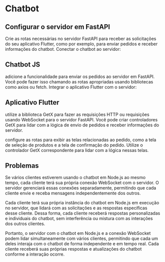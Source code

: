 # Chatbot

## Configurar o servidor em FastAPI

Crie as rotas necessárias no servidor FastAPI para receber as solicitações do seu aplicativo Flutter, como por exemplo, para enviar pedidos e receber informações do chatbot.
Conectar o chatbot ao servidor:

## Chatbot JS

adicione a funcionalidade para enviar os pedidos ao servidor em FastAPI. Você pode fazer isso chamando as rotas apropriadas usando bibliotecas como axios ou fetch.
Integrar o aplicativo Flutter com o servidor:

## Aplicativo Flutter

utilize a biblioteca GetX para fazer as requisições HTTP ou requisições usando WebSocket para o servidor FastAPI. Você pode criar controladores GetX para lidar com a lógica de envio de pedidos e receber informações do servidor.

configure as rotas para exibir as telas relacionadas ao pedido, como a tela de seleção de produtos e a tela de confirmação do pedido. Utilize o controlador GetX correspondente para lidar com a lógica nessas telas.

## Problemas

Se vários clientes estiverem usando o chatbot em Node.js ao mesmo tempo, cada cliente terá sua própria conexão WebSocket com o servidor. O servidor gerenciará essas conexões separadamente, permitindo que cada cliente envie e receba mensagens independentemente dos outros.

Cada cliente terá sua própria instância do chatbot em Node.js em execução no servidor, que lidará com as solicitações e as respostas específicas desse cliente. Dessa forma, cada cliente receberá respostas personalizadas e individuais do chatbot, sem interferência ou mistura com as interações dos outros clientes.

Portanto, o servidor com o chatbot em Node.js e a conexão WebSocket podem lidar simultaneamente com vários clientes, permitindo que cada um deles interaja com o chatbot de forma independente e em tempo real. Cada cliente receberá suas próprias respostas e atualizações do chatbot conforme a interação ocorre.
